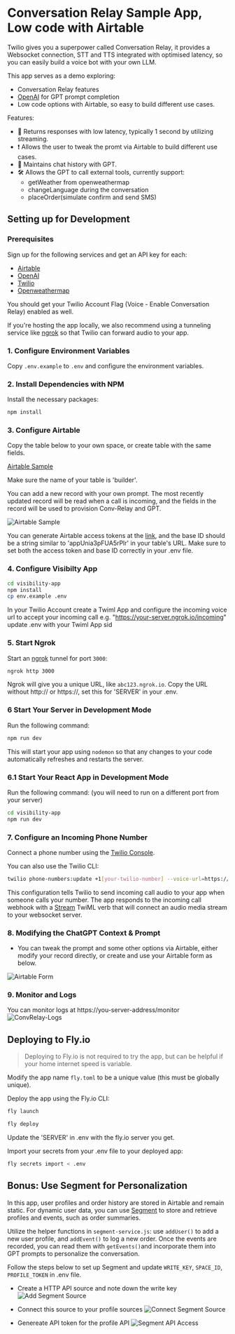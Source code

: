# Conversation Relay Sample App, Low code with Airtable

Twilio gives you a superpower called Conversation Relay, it provides a Websocket connection, STT and TTS integrated with optimised latency, so you can easily build a voice bot with your own LLM.

This app serves as a demo exploring:

- Conversation Relay features
- [OpenAI](https://openai.com) for GPT prompt completion
- Low code options with Airtable, so easy to build different use cases.

Features:

- 🏁 Returns responses with low latency, typically 1 second by utilizing streaming.
- ❗️ Allows the user to tweak the promt via Airtable to build different use cases.
- 📔 Maintains chat history with GPT.
- 🛠️ Allows the GPT to call external tools, currently support:
  - getWeather from openweathermap
  - changeLanguage during the conversation
  - placeOrder(simulate confirm and send SMS)

## Setting up for Development

### Prerequisites

Sign up for the following services and get an API key for each:

- [Airtable](https://www.airtable.com)
- [OpenAI](https://platform.openai.com/signup)
- [Twilio](https://www.twilio.com)
- [Openweathermap](http://api.openweathermap.org)

You should get your Twilio Account Flag (Voice - Enable Conversation Relay) enabled as well.

If you're hosting the app locally, we also recommend using a tunneling service like [ngrok](https://ngrok.com) so that Twilio can forward audio to your app.

### 1. Configure Environment Variables

Copy `.env.example` to `.env` and configure the environment variables.

### 2. Install Dependencies with NPM

Install the necessary packages:

```bash
npm install
```

### 3. Configure Airtable

Copy the table below to your own space, or create table with the same fields.

[Airtable Sample](https://airtable.com/appVS1logGSka8kfl/shr5OQbscAC3SCZB5)

Make sure the name of your table is 'builder'.

You can add a new record with your own prompt. The most recently updated record will be read when a call is incoming, and the fields in the record will be used to provision Conv-Relay and GPT.

![Airtable Sample](images/airtable-sample.png)

You can generate Airtable access tokens at the [link](https://airtable.com/create/tokens), and the base ID should be a string similar to 'appUnia3pFUA5rPlr' in your table's URL. Make sure to set both the access token and base ID correctly in your .env file.

### 4. Configure Visibilty App

```bash
cd visibility-app
npm install
cp env.example .env
```

In your Twilio Account create a Twiml App and configure the incoming voice url to accept your incoming call e.g. "https://your-server.ngrok.io/incoming" update .env with your Twiml App sid

### 5. Start Ngrok

Start an [ngrok](https://ngrok.com) tunnel for port `3000`:

```bash
ngrok http 3000
```

Ngrok will give you a unique URL, like `abc123.ngrok.io`. Copy the URL without http:// or https://, set this for 'SERVER' in your .env.

### 6 Start Your Server in Development Mode

Run the following command:

```bash
npm run dev
```

This will start your app using `nodemon` so that any changes to your code automatically refreshes and restarts the server.

### 6.1 Start Your React App in Development Mode

Run the following command: (you will need to run on a different port from your server)

```bash
cd visibility-app
npm run dev
```

### 7. Configure an Incoming Phone Number

Connect a phone number using the [Twilio Console](https://console.twilio.com/us1/develop/phone-numbers/manage/incoming).

You can also use the Twilio CLI:

```bash
twilio phone-numbers:update +1[your-twilio-number] --voice-url=https://your-server.ngrok.io/incoming
```

This configuration tells Twilio to send incoming call audio to your app when someone calls your number. The app responds to the incoming call webhook with a [Stream](https://www.twilio.com/docs/voice/twiml/stream) TwiML verb that will connect an audio media stream to your websocket server.

### 8. Modifying the ChatGPT Context & Prompt

- You can tweak the prompt and some other options via Airtable, either modify your record directly, or create and use your Airtable form as below.

![Airtable Form](images/airtable-form.png)

### 9. Monitor and Logs

You can monitor logs at https://you-server-address/monitor
![ConvRelay-Logs](images/convrelay-logs.png)

## Deploying to Fly.io

> Deploying to Fly.io is not required to try the app, but can be helpful if your home internet speed is variable.

Modify the app name `fly.toml` to be a unique value (this must be globally unique).

Deploy the app using the Fly.io CLI:

```bash
fly launch

fly deploy
```

Update the 'SERVER' in .env with the fly.io server you get.

Import your secrets from your .env file to your deployed app:

```bash
fly secrets import < .env
```

## Bonus: Use Segment for Personalization

In this app, user profiles and order history are stored in Airtable and remain static. For dynamic user data, you can use [Segment](https://segment.com) to store and retrieve profiles and events, such as order summaries.

Utilize the helper functions in `segment-service.js`: use `addUser()` to add a new user profile, and `addEvent()` to log a new order. Once the events are recorded, you can read them with `getEvents()`and incorporate them into GPT prompts to personalize the conversation.

Follow the steps below to set up Segment and update `WRITE_KEY`, `SPACE_ID`, `PROFILE_TOKEN` in .env file.

- Create a HTTP API source and note down the write key
  ![Add Segment Source](images/segment-source.png)

- Connect this source to your profile sources
  ![Connect Segment Source](images/connect-source.png)

- Genereate API token for the profile API
  ![Segment API Access](images/api-access.png)

